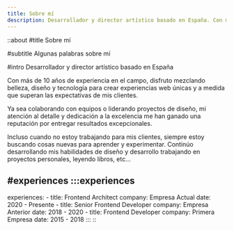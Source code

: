 ```yaml
---
title: Sobre mí
description: Desarrollador y director artístico basado en España. Con más de 10 años de experiencia en el campo, disfruto mezclando belleza, diseño y tecnología para crear experiencias web únicas y a medida que superan las expectativas de mis clientes.
---
```


::about
#title
Sobre mí

#subtitle
Algunas palabras sobre mí

#intro
Desarrollador y director artístico basado en España

Con más de 10 años de experiencia en el campo, disfruto mezclando belleza, diseño y tecnología para crear experiencias web únicas y a medida que superan las expectativas de mis clientes.

Ya sea colaborando con equipos o liderando proyectos de diseño, mi atención al detalle y dedicación a la excelencia me han ganado una reputación por entregar resultados excepcionales.

Incluso cuando no estoy trabajando para mis clientes, siempre estoy buscando cosas nuevas para aprender y experimentar. Continúo desarrollando mis habilidades de diseño y desarrollo trabajando en proyectos personales, leyendo libros, etc...

#experiences
  :::experiences
  ---
  experiences:
    - title: Frontend Architect
      company: Empresa Actual
      date: 2020 - Presente
    - title: Senior Frontend Developer
      company: Empresa Anterior
      date: 2018 - 2020
    - title: Frontend Developer
      company: Primera Empresa
      date: 2015 - 2018
  :::
::